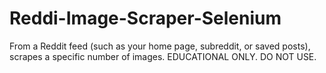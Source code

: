 # Reddi-Image-Scraper-Selenium
From a Reddit feed (such as your home page, subreddit, or saved posts), scrapes a specific number of images. EDUCATIONAL ONLY. DO NOT USE.

